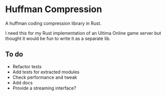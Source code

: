 # Huffman Compression

A huffman coding compression library in Rust.

I need this for my Rust implementation of an Ultima Online game server but thought it would be fun to write it as a separate lib.

## To do
- Refactor tests
- Add tests for extracted modules
- Check performance and tweak
- Add docs
- Provide a streaming interface?
